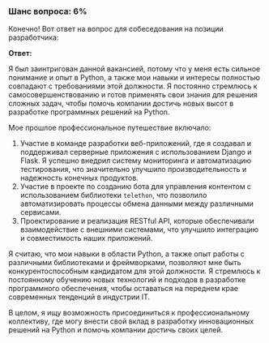 ### Шанс вопроса: 6%

Конечно! Вот ответ на вопрос для собеседования на позиции разработчика:

**Ответ:**

Я был заинтригован данной вакансией, потому что у меня есть сильное понимание и опыт в Python, а также мои навыки и интересы полностью совпадают с требованиями этой должности. Я постоянно стремлюсь к самосовершенствованию и готов применять свои знания для решения сложных задач, чтобы помочь компании достичь новых высот в разработке программных решений на Python.

Мое прошлое профессиональное путешествие включало:
1. Участие в команде разработки веб-приложений, где я создавал и поддерживал серверные приложения с использованием Django и Flask. Я успешно внедрил систему мониторинга и автоматизацию тестирования, что значительно улучшило производительность и надежность конечных продуктов.
2. Участие в проекте по созданию бота для управления контентом с использованием библиотеки `telethon`, что позволило автоматизировать процессы обмена данными между различными сервисами.
3. Проектирование и реализация RESTful API, которые обеспечивали взаимодействие с внешними системами, что улучшило интеграцию и совместимость наших приложений.

Я считаю, что мои навыки в области Python, а также опыт работы с различными библиотеками и фреймворками, позволяют мне быть конкурентоспособным кандидатом для этой должности. Я стремлюсь к постоянному обучению новых технологий и подходов в разработке программного обеспечения, чтобы оставаться на переднем крае современных тенденций в индустрии IT.

В целом, я ищу возможность присоединиться к профессиональному коллективу, где могу внести свой вклад в разработку инновационных решений на Python и помочь компании достичь своих целей.
